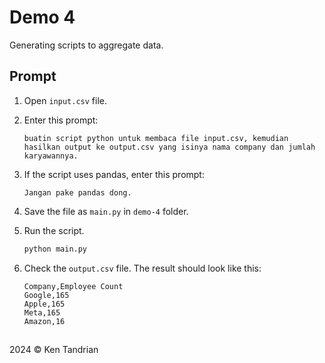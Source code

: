 # Demo 4

Generating scripts to aggregate data.

## Prompt

1. Open `input.csv` file.

2. Enter this prompt:
   ```
   buatin script python untuk membaca file input.csv, kemudian hasilkan output ke output.csv yang isinya nama company dan jumlah karyawannya.
   ```

3. If the script uses pandas, enter this prompt:
   ```
   Jangan pake pandas dong.
   ```

4. Save the file as `main.py` in `demo-4` folder.

5. Run the script.
   ```bash
   python main.py
   ```

6. Check the `output.csv` file. The result should look like this:
   ```csv
   Company,Employee Count
   Google,165
   Apple,165
   Meta,165
   Amazon,16
   ```

##

2024 &copy; Ken Tandrian